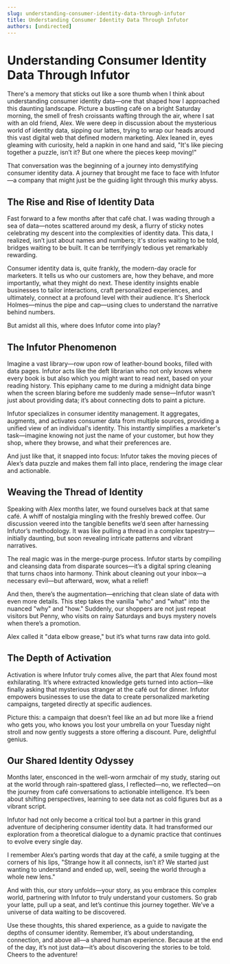 ```yaml
---
slug: understanding-consumer-identity-data-through-infutor
title: Understanding Consumer Identity Data Through Infutor
authors: [undirected]
---
```



# Understanding Consumer Identity Data Through Infutor

There's a memory that sticks out like a sore thumb when I think about understanding consumer identity data—one that shaped how I approached this daunting landscape. Picture a bustling café on a bright Saturday morning, the smell of fresh croissants wafting through the air, where I sat with an old friend, Alex. We were deep in discussion about the mysterious world of identity data, sipping our lattes, trying to wrap our heads around this vast digital web that defined modern marketing. Alex leaned in, eyes gleaming with curiosity, held a napkin in one hand and said, "It's like piecing together a puzzle, isn’t it? But one where the pieces keep moving!"

That conversation was the beginning of a journey into demystifying consumer identity data. A journey that brought me face to face with Infutor—a company that might just be the guiding light through this murky abyss.

## The Rise and Rise of Identity Data

Fast forward to a few months after that café chat. I was wading through a sea of data—notes scattered around my desk, a flurry of sticky notes celebrating my descent into the complexities of identity data. This data, I realized, isn’t just about names and numbers; it's stories waiting to be told, bridges waiting to be built. It can be terrifyingly tedious yet remarkably rewarding. 

Consumer identity data is, quite frankly, the modern-day oracle for marketers. It tells us who our customers are, how they behave, and more importantly, what they might do next. These identity insights enable businesses to tailor interactions, craft personalized experiences, and ultimately, connect at a profound level with their audience. It's Sherlock Holmes—minus the pipe and cap—using clues to understand the narrative behind numbers.

But amidst all this, where does Infutor come into play?

## The Infutor Phenomenon

Imagine a vast library—row upon row of leather-bound books, filled with data pages. Infutor acts like the deft librarian who not only knows where every book is but also which you might want to read next, based on your reading history. This epiphany came to me during a midnight data binge when the screen blaring before me suddenly made sense—Infutor wasn’t just about providing data; it’s about connecting dots to paint a picture.

Infutor specializes in consumer identity management. It aggregates, augments, and activates consumer data from multiple sources, providing a unified view of an individual's identity. This instantly simplifies a marketer's task—imagine knowing not just the name of your customer, but how they shop, where they browse, and what their preferences are.

And just like that, it snapped into focus: Infutor takes the moving pieces of Alex’s data puzzle and makes them fall into place, rendering the image clear and actionable.

## Weaving the Thread of Identity

Speaking with Alex months later, we found ourselves back at that same café. A whiff of nostalgia mingling with the freshly brewed coffee. Our discussion veered into the tangible benefits we’d seen after harnessing Infutor’s methodology. It was like pulling a thread in a complex tapestry—initially daunting, but soon revealing intricate patterns and vibrant narratives.

The real magic was in the merge-purge process. Infutor starts by compiling and cleansing data from disparate sources—it’s a digital spring cleaning that turns chaos into harmony. Think about cleaning out your inbox—a necessary evil—but afterward, wow, what a relief!

And then, there’s the augmentation—enriching that clean slate of data with even more details. This step takes the vanilla "who" and "what" into the nuanced "why" and "how." Suddenly, our shoppers are not just repeat visitors but Penny, who visits on rainy Saturdays and buys mystery novels when there’s a promotion.

Alex called it "data elbow grease," but it’s what turns raw data into gold.

## The Depth of Activation

Activation is where Infutor truly comes alive, the part that Alex found most exhilarating. It’s where extracted knowledge gets turned into action—like finally asking that mysterious stranger at the café out for dinner. Infutor empowers businesses to use the data to create personalized marketing campaigns, targeted directly at specific audiences. 

Picture this: a campaign that doesn’t feel like an ad but more like a friend who gets you, who knows you lost your umbrella on your Tuesday night stroll and now gently suggests a store offering a discount. Pure, delightful genius.

## Our Shared Identity Odyssey

Months later, ensconced in the well-worn armchair of my study, staring out at the world through rain-spattered glass, I reflected—no, we reflected—on the journey from café conversations to actionable intelligence. It’s been about shifting perspectives, learning to see data not as cold figures but as a vibrant script.

Infutor had not only become a critical tool but a partner in this grand adventure of deciphering consumer identity data. It had transformed our exploration from a theoretical dialogue to a dynamic practice that continues to evolve every single day.

I remember Alex’s parting words that day at the café, a smile tugging at the corners of his lips, "Strange how it all connects, isn’t it? We started just wanting to understand and ended up, well, seeing the world through a whole new lens."

And with this, our story unfolds—your story, as you embrace this complex world, partnering with Infutor to truly understand your customers. So grab your latte, pull up a seat, and let’s continue this journey together. We’ve a universe of data waiting to be discovered.

Use these thoughts, this shared experience, as a guide to navigate the depths of consumer identity. Remember, it’s about understanding, connection, and above all—a shared human experience. Because at the end of the day, it’s not just data—it’s about discovering the stories to be told. Cheers to the adventure!